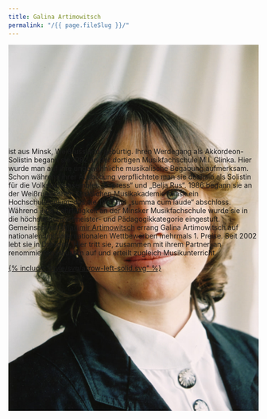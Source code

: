 ```yaml
---
title: Galina Artimowitsch
permalink: "/{{ page.fileSlug }}/"
---
```

<div style="height: 12rem" class="profilFoto">
	<a href="/assets/img/galina.jpg"><img src="/assets/img/galina.jpg"></a>
</div>

ist aus Minsk, Weißrussland, gebürtig. Ihren Werdegang als Akkordeon-Solistin begann sie 1982 an der dortigen Musikfachschule M.I. Glinka. Hier wurde man auf ihre ungewöhnliche musikalische Begabung aufmerksam. Schon während ihrer Ausbildung verpflichtete man sie deshalb als Solistin für die Volkstanzensembles „Express“ und „Belja Rus“. 1986 begann sie an der Weißrussischen Staatlichen Musikakademie Minsk ein Hochschulstudium, das sie 1992 mit „summa cum laude“ abschloss. Während ihrer Lehrtätigkeit an der Minsker Musikfachschule wurde sie in die höchste Konzertmeister- und Pädagogikkategorie eingestuft. Gemeinsam mit [Wladimir Artimowitsch](/wladimir) errang Galina Artimowitsch auf nationalen und internationalen Wettbewerben mehrmals 1. Preise. Seit 2002 lebt sie in Dresden. Hier tritt sie, zusammen mit ihrem Partner, an renommierten Häusern auf und erteilt zugleich Musikunterricht.

<a href="/duo" class="back">{% include "style/svg/arrow-left-solid.svg" %}</a>